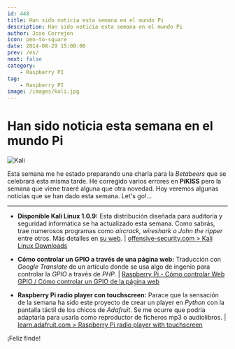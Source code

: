 ```yaml
---
id: 448
title: Han sido noticia esta semana en el mundo Pi
description: Han sido noticia esta semana en el mundo Pi
author: Jose Cerrejon
icon: pen-to-square
date: 2014-08-29 15:00:00
prev: /es/
next: false
category:
    - Raspberry PI
tag:
    - Raspberry PI
image: /images/kali.jpg
---
```


# Han sido noticia esta semana en el mundo Pi

![Kali](/images/kali.jpg)

Esta semana me he estado preparando una charla para la _Betabeers_ que se celebrará esta misma tarde. He corregido varios errores en **PiKISS** pero la semana que viene traeré alguna que otra novedad. Hoy veremos algunas noticias que se han dado esta semana. Let's go!...

---

-   **Disponible Kali Linux 1.0.9:** Esta distribución diseñada para auditoría y seguridad informática se ha actualizado esta semana. Como sabrás, trae numerosos programas como _aircrack, wireshark o John the ripper_ entre otros. Más detalles en [su web](https://www.kali.org/news/kali-tools-website-launched-1-0-9-released/). | [offensive-security.com > Kali Linux Downloads](https://www.offensive-security.com/kali-linux-vmware-arm-image-download/)

-   **Cómo controlar un GPIO a través de una página web:** Traducción con _Google Translate_ de un artículo donde se usa algo de ingenio para controlar la _GPIO_ a través de _PHP_. | [Raspberry Pi - Cómo controlar Web GPIO / Cómo controlar un GPIO de la página web](https://translate.google.com/translate?sl=auto&tl=es&js=y&prev=_t&hl=es&ie=UTF-8&u=http%3A%2F%2Fchiptron.petus.cz%2Farticles.php%3Farticle_id%3D62&edit-text=)

-   **Raspberry Pi radio player con touchscreen:** Parace que la sensación de la semana ha sido este proyecto de crear un player en _Python_ con la pantalla táctil de los chicos de _Adafruit_. Se me ocurre que podría adaptarla para usarla como reproductor de ficheros mp3 o audiolibros. | [learn.adafruit.com > Raspberry Pi radio player with touchscreen](https://learn.adafruit.com/raspberry-pi-radio-player-with-touchscreen?view=all)

¡Feliz finde!
